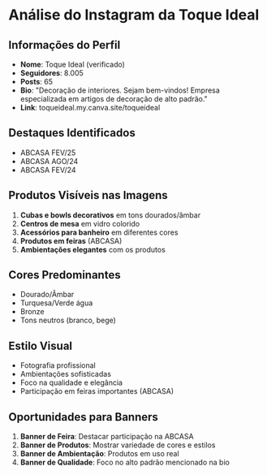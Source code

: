 # Análise do Instagram da Toque Ideal

## Informações do Perfil
- **Nome**: Toque Ideal (verificado)
- **Seguidores**: 8.005
- **Posts**: 65
- **Bio**: "Decoração de interiores. Sejam bem-vindos! Empresa especializada em artigos de decoração de alto padrão."
- **Link**: toqueideal.my.canva.site/toqueideal

## Destaques Identificados
- ABCASA FEV/25
- ABCASA AGO/24  
- ABCASA FEV/24

## Produtos Visíveis nas Imagens
1. **Cubas e bowls decorativos** em tons dourados/âmbar
2. **Centros de mesa** em vidro colorido
3. **Acessórios para banheiro** em diferentes cores
4. **Produtos em feiras** (ABCASA)
5. **Ambientações elegantes** com os produtos

## Cores Predominantes
- Dourado/Âmbar
- Turquesa/Verde água
- Bronze
- Tons neutros (branco, bege)

## Estilo Visual
- Fotografia profissional
- Ambientações sofisticadas
- Foco na qualidade e elegância
- Participação em feiras importantes (ABCASA)

## Oportunidades para Banners
1. **Banner de Feira**: Destacar participação na ABCASA
2. **Banner de Produtos**: Mostrar variedade de cores e estilos
3. **Banner de Ambientação**: Produtos em uso real
4. **Banner de Qualidade**: Foco no alto padrão mencionado na bio

